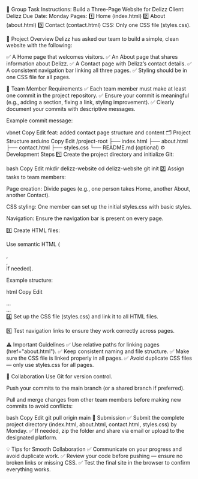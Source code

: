 
📝 Group Task Instructions: Build a Three-Page Website for Delizz
Client: Delizz
Due Date: Monday
Pages:
1️⃣ Home (index.html)
2️⃣ About (about.html)
3️⃣ Contact (contact.html)
CSS: Only one CSS file (styles.css).

🎯 Project Overview
Delizz has asked our team to build a simple, clean website with the following:

✅ A Home page that welcomes visitors.
✅ An About page that shares information about Delizz.
✅ A Contact page with Delizz’s contact details.
✅ A consistent navigation bar linking all three pages.
✅ Styling should be in one CSS file for all pages.

🚀 Team Member Requirements
✅ Each team member must make at least one commit in the project repository.
✅ Ensure your commit is meaningful (e.g., adding a section, fixing a link, styling improvement).
✅ Clearly document your commits with descriptive messages.

Example commit message:

vbnet
Copy
Edit
feat: added contact page structure and content
🗂 Project Structure
arduino
Copy
Edit
/project-root
  ├── index.html
  ├── about.html
  ├── contact.html
  ├── styles.css
  └── README.md  (optional)
⚙️ Development Steps
1️⃣ Create the project directory and initialize Git:

bash
Copy
Edit
mkdir delizz-website
cd delizz-website
git init
2️⃣ Assign tasks to team members:

Page creation: Divide pages (e.g., one person takes Home, another About, another Contact).

CSS styling: One member can set up the initial styles.css with basic styles.

Navigation: Ensure the navigation bar is present on every page.

3️⃣ Create HTML files:

Use semantic HTML (<nav>, <main>, <footer> if needed).

Example structure:

html
Copy
Edit
<!DOCTYPE html>
<html lang="en">
<head>
  <meta charset="UTF-8">
  <title>Home</title>
  <link rel="stylesheet" href="styles.css">
</head>
<body>
  <nav>...</nav>
  <main>...</main>
</body>
</html>
4️⃣ Set up the CSS file (styles.css) and link it to all HTML files.

5️⃣ Test navigation links to ensure they work correctly across pages.

⚠️ Important Guidelines
✅ Use relative paths for linking pages (href="about.html").
✅ Keep consistent naming and file structure.
✅ Make sure the CSS file is linked properly in all pages.
✅ Avoid duplicate CSS files — only use styles.css for all pages.

🔄 Collaboration
Use Git for version control.

Push your commits to the main branch (or a shared branch if preferred).

Pull and merge changes from other team members before making new commits to avoid conflicts:

bash
Copy
Edit
git pull origin main
📅 Submission
✅ Submit the complete project directory (index.html, about.html, contact.html, styles.css) by Monday.
✅ If needed, zip the folder and share via email or upload to the designated platform.

💡 Tips for Smooth Collaboration
✅ Communicate on your progress and avoid duplicate work.
✅ Review your code before pushing — ensure no broken links or missing CSS.
✅ Test the final site in the browser to confirm everything works.
